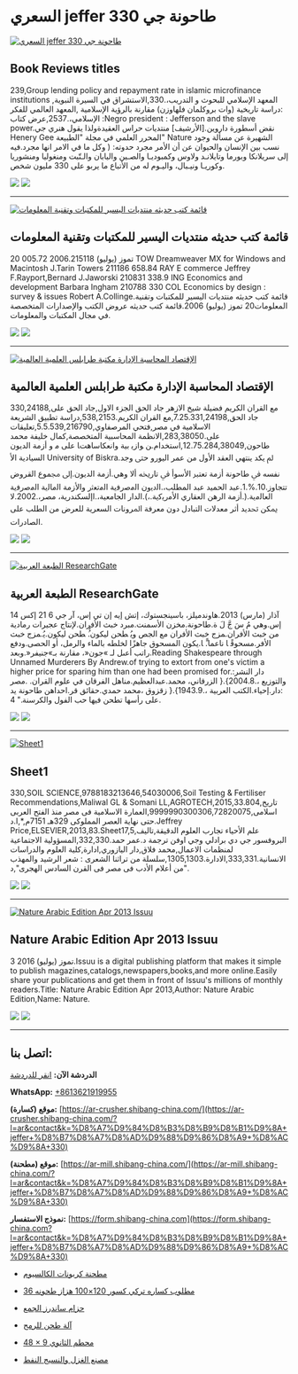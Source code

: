 # السعري jeffer طاحونة جي 330

<a href="https://swt.shibang-china.com/?l=ar&img&k=%D8%A7%D9%84%D8%B3%D8%B9%D8%B1%D9%8A+jeffer+%D8%B7%D8%A7%D8%AD%D9%88%D9%86%D8%A9+%D8%AC%D9%8A+330" target="_blank">![السعري jeffer طاحونة جي 330](http://static.shibang-china.com/all-800x300/490.jpg)</a>

## Book Reviews titles
239,Group lending policy and repayment rate in islamic microfinance institutions ,المعهد الإسلامي للبحوث و التدريب،.330,الاستشراق في السيرة النبوية :دراسة تاريخية (وات بروكلمان فلهاوزن) مقارنة بالرؤية الإسلامية ,المعهد العالمي للفكر الإسلامي،.2537,عرض كتاب :Negro president : Jefferson and the slave power.نقض أسطورة داروين.[الأرشيف] منتديات حراس العقيدةولذا يقول هنري جي Henery Gee المحرر العلمي في مجلة &quot;الطبيعة&quot; Nature الشهيرة عن مسألة وجود نسب بين الإنسان والحيوان عن أن الأمر مجرد حدوته: ( وكل ما في الامر انها مجرد.فيه إلى سريلانكا وبورما وتايلانـد ولاوس وكمبوديـا والصـين واليابان والـتّبت ومنغوليا ومنشوريا وكوريـا ونيـبال، واليـوم له من الأتباع ما يربو على 330 مليون شخص.


<a href="https://whatsapp.shibangsoft.com/WhatsApp.php" target="_blank" title="WhatsApp">![](http://static.shibang-china.com/icon/whatsapp.png)</a> <a href="https://swt.shibang-china.com/?l=ar&icon&k=%D8%A7%D9%84%D8%B3%D8%B9%D8%B1%D9%8A+jeffer+%D8%B7%D8%A7%D8%AD%D9%88%D9%86%D8%A9+%D8%AC%D9%8A+330" target="_blank">![](http://static.shibang-china.com/icon/chat-ar.png)</a>

---

<a href="https://swt.shibang-china.com/?l=ar&img&k=%D8%A7%D9%84%D8%B3%D8%B9%D8%B1%D9%8A+jeffer+%D8%B7%D8%A7%D8%AD%D9%88%D9%86%D8%A9+%D8%AC%D9%8A+330" target="_blank">![قائمة كتب حديثه منتديات اليسير للمكتبات وتقنية المعلومات](http://static.shibang-china.com/all-800x300/1027.jpg)</a>

## قائمة كتب حديثه منتديات اليسير للمكتبات وتقنية المعلومات
20 تموز (يوليو) 2006.215118 005.72 TOW Dreamweaver MX for Windows and Macintosh J.Tarin Towers 211186 658.84 RAY E commerce Jeffrey F.Rayport,Bernard J.Jaworski 210831 338.9 ING Economics and development Barbara Ingham 210788 330 COL Economics by design : survey &amp; issues Robert A.Collinge.قائمة كتب حديثه منتديات اليسير للمكتبات وتقنية المعلومات20 تموز (يوليو) 2006.قائمة كتب حديثه عروض الكتب والإصدارات المتخصصة في مجال المكتبات والمعلومات.


<a href="https://whatsapp.shibangsoft.com/WhatsApp.php" target="_blank" title="WhatsApp">![](http://static.shibang-china.com/icon/whatsapp.png)</a> <a href="https://swt.shibang-china.com/?l=ar&icon&k=%D8%A7%D9%84%D8%B3%D8%B9%D8%B1%D9%8A+jeffer+%D8%B7%D8%A7%D8%AD%D9%88%D9%86%D8%A9+%D8%AC%D9%8A+330" target="_blank">![](http://static.shibang-china.com/icon/chat-ar.png)</a>

---

<a href="https://swt.shibang-china.com/?l=ar&img&k=%D8%A7%D9%84%D8%B3%D8%B9%D8%B1%D9%8A+jeffer+%D8%B7%D8%A7%D8%AD%D9%88%D9%86%D8%A9+%D8%AC%D9%8A+330" target="_blank">![الإقتصاد المحاسبة الإدارة مكتبة طرابلس العلمية العالمية](http://static.shibang-china.com/all-800x300/1058.jpg)</a>

## الإقتصاد المحاسبة الإدارة مكتبة طرابلس العلمية العالمية
330,24188,مع القران الكريم فضيلة شيخ الازهر جاد الحق الجزء الاول,جاد الحق على جاد الحق,7.25.331,24198,مع القران الكريم.538,2153,دراسة تطبيق الشريعة الاسلامية في مصر,فتحي المرصفاوي,5.5.539,216790,تعليقات على.283,38050,الانظمة المحاسبية المتخصصة,كمال خليفة محمد طاحون,12.75.284,38049,استخدام.ﻦ ﻮازﻳ ﺑﻴﺔ واﻧﻌﮑﺎﺳﺎهتﺎ ﻋﻠﻰ ﻣ و أزﻣﺔ اﻟﺪﻳﻮن اﻟﺴﻴﺎدﻳﺔ اﻷ University of Biskra.ﱂ ﻳﮑﺪ ﻳﻨﺘﻬﻲ اﻟﻌﻘﺪ اﻷول ﻣﻦ ﻋﻤﺮ اﻟﻴﻮرو ﺣﱴ وﺟﺪ ﻧﻔﺴﻪ ﰲ ﻃﺎﺣﻮﻧﺔ أزﻣﺔ ﺗﻌﺘﱪ اﻷﺳﻮأ ﰲ ﺗﺎرﳜﻪ أﻻ وﻫﻲ.أزﻣﺔ اﻟﺪﻳﻮن.إﱃ ﳎﻤﻮع اﻟﻘﺮوض ﺗﺘﺠﺎوز.10.%.1.عبد الحميد عبد المطلب،.اﻟدﯾون اﻟﻣﺻرﻓﯾﺔ اﻟﻣﺗﻌﺛر واﻷزﻣﺔ اﻟﻣﺎﻟﯾﺔ اﻟﻣﺻرﻓﯾﺔ اﻟﻌﺎﻟﻣﯾﺔ.(.أزﻣﺔ اﻟرھن اﻟﻌﻘﺎري اﻷﻣرﯾﮐﯾﺔ.،).الدار الجامعية،.اإلسكندرية، مصر،.2002.ﻻ ﳝﮑﻦ ﲢﺪﻳﺪ أﺛﺮ ﻣﻌﺪﻻت اﻟﺘﺒﺎدل دون ﻣﻌﺮﻓﺔ اﳌﺮوﻧﺎت اﻟﺴﻌﺮﻳﺔ ﻟﻠﻌﺮض ﻣﻦ اﻟﻄﻠﺐ ﻋﻠﻰ اﻟﺼﺎدرات.


<a href="https://whatsapp.shibangsoft.com/WhatsApp.php" target="_blank" title="WhatsApp">![](http://static.shibang-china.com/icon/whatsapp.png)</a> <a href="https://swt.shibang-china.com/?l=ar&icon&k=%D8%A7%D9%84%D8%B3%D8%B9%D8%B1%D9%8A+jeffer+%D8%B7%D8%A7%D8%AD%D9%88%D9%86%D8%A9+%D8%AC%D9%8A+330" target="_blank">![](http://static.shibang-china.com/icon/chat-ar.png)</a>

---

<a href="https://swt.shibang-china.com/?l=ar&img&k=%D8%A7%D9%84%D8%B3%D8%B9%D8%B1%D9%8A+jeffer+%D8%B7%D8%A7%D8%AD%D9%88%D9%86%D8%A9+%D8%AC%D9%8A+330" target="_blank">![ﺍﻟﻄﺒﻌﺔ ﺍﻟﻌﺮﺑﻴﺔ ResearchGate](http://static.shibang-china.com/all-800x300/185.jpg)</a>

## ﺍﻟﻄﺒﻌﺔ ﺍﻟﻌﺮﺑﻴﺔ ResearchGate
14 آذار (مارس) 2013.هاوندميلز، باسينجستوك، إتش إيه إن تي إس، آر جي 6 21 إكس إس.وهي مُ سَ جَّ لَ ة.ﻃﺎﺣﻮﻧﺔ.ﻣﺨﺰﻥ ﺍﻷﺳﻤﻨﺖ.ﻣﺒﺮﺩ ﺧﺒﺚ ﺍﻷﻓﺮﺍﻥ.ﻹﻧﺘﺎﺝ ﻋﺠﻴﺮﺍﺕ ﺭﻣﺎﺩﻳﺔ ﻣﻦ ﺧﺒﺚ ﺍﻷﻓﺮﺍﻥ.ﻤﺰﺝ ﺧﺒﺚ ﺍﻷﻓﺮﺍﻥ ﻣﻊ ﺍﻟﺠﺺ ﻭﻳُ ﻄﺤﻦ ﻟﻴﻜﻮﻥ.ُُ ﻄﺤﻦ ﻟﻴﻜﻮﻥ.ﻳُ.ﻤﺰﺝ ﺧﺒﺚ ﺍﻷﻓﺮ.ﻣﺴﺤﻮﻗً ﺎ ﻧﺎﻋﻤﺎ.ًً ﺎ.ﻳﻜﻮﻥ ﺍﻟﻤﺴﺤﻮﻕ ﺟﺎﻫﺰًﺍ ﻟﺨﻠﻄﻪ ﺑﺎﻟﻤﺎﺀ ﻭﺍﻟﺮﻣﻞ، ﺃﻭ ﺍﻟﺤﺼﻰ.ودفع راتب أعىل لـ »جون«، مقارنة بـ»جنيفر«.وبعد.Reading Shakespeare through Unnamed Murderers By Andrew.of trying to extort from one&#39;s victim a higher price for sparing him than one had been promised for.:دار النشر والتوزيع ،.2004.8}.{ الزرقاني، محمد.عبدالعظيم.مناهل الفرقان في علوم القران. .مصر :دار.إحياء.الكتب العربية ،.1943.9}.{ زقزوق ،محمد حمدي.حقائق قر.احداهن طاحونة يد على رأسها تطحن فيها حب الفول والكرسنة.&quot; 4.


<a href="https://whatsapp.shibangsoft.com/WhatsApp.php" target="_blank" title="WhatsApp">![](http://static.shibang-china.com/icon/whatsapp.png)</a> <a href="https://swt.shibang-china.com/?l=ar&icon&k=%D8%A7%D9%84%D8%B3%D8%B9%D8%B1%D9%8A+jeffer+%D8%B7%D8%A7%D8%AD%D9%88%D9%86%D8%A9+%D8%AC%D9%8A+330" target="_blank">![](http://static.shibang-china.com/icon/chat-ar.png)</a>

---

<a href="https://swt.shibang-china.com/?l=ar&img&k=%D8%A7%D9%84%D8%B3%D8%B9%D8%B1%D9%8A+jeffer+%D8%B7%D8%A7%D8%AD%D9%88%D9%86%D8%A9+%D8%AC%D9%8A+330" target="_blank">![Sheet1](http://static.shibang-china.com/all-800x300/513.jpg)</a>

## Sheet1
330,SOIL SCIENCE,9788183213646,54030006,Soil Testing &amp; Fertiliser Recommendations,Maliwal GL &amp; Somani LL,AGROTECH,2015,33.804,تاريخ اسلامى,9999990300306,72820075,العمارة الاسلامية فى مصر منذ الفتح العربى حتى نهاية العصر المملوكى 329هـ 7151م,*,ا.د.Jeffrey Price,ELSEVIER,2013,83.Sheet17,5,علم الأحياء تجارب العلوم الدقيقة,تاليف البروفسور جي دي برادلي وجي اوفن ترجمة د.عمر حمد.332,330,المسؤولية الاجتماعية لمنظمات الاعمال,محمد فلاق,دار اليازوري,ادارة,كلية العلوم والدراسات الانسانية.333,331,الادارة.1305,1303,سلسلة من تراثنا الشعرى : شعر الرشيد والمهذب &quot;من أعلام الأدب فى مصر فى القرن السادس الهجرى&quot;,د.


<a href="https://whatsapp.shibangsoft.com/WhatsApp.php" target="_blank" title="WhatsApp">![](http://static.shibang-china.com/icon/whatsapp.png)</a> <a href="https://swt.shibang-china.com/?l=ar&icon&k=%D8%A7%D9%84%D8%B3%D8%B9%D8%B1%D9%8A+jeffer+%D8%B7%D8%A7%D8%AD%D9%88%D9%86%D8%A9+%D8%AC%D9%8A+330" target="_blank">![](http://static.shibang-china.com/icon/chat-ar.png)</a>

---

<a href="https://swt.shibang-china.com/?l=ar&img&k=%D8%A7%D9%84%D8%B3%D8%B9%D8%B1%D9%8A+jeffer+%D8%B7%D8%A7%D8%AD%D9%88%D9%86%D8%A9+%D8%AC%D9%8A+330" target="_blank">![Nature Arabic Edition Apr 2013 Issuu](http://static.shibang-china.com/all-800x300/1047.jpg)</a>

## Nature Arabic Edition Apr 2013 Issuu
3 تموز (يوليو) 2016.Issuu is a digital publishing platform that makes it simple to publish magazines,catalogs,newspapers,books,and more online.Easily share your publications and get them in front of Issuu&#39;s millions of monthly readers.Title: Nature Arabic Edition Apr 2013,Author: Nature Arabic Edition,Name: Nature.

<a href="https://whatsapp.shibangsoft.com/WhatsApp.php" target="_blank" title="WhatsApp">![](http://static.shibang-china.com/icon/whatsapp.png)</a> <a href="https://swt.shibang-china.com/?l=ar&icon&k=%D8%A7%D9%84%D8%B3%D8%B9%D8%B1%D9%8A+jeffer+%D8%B7%D8%A7%D8%AD%D9%88%D9%86%D8%A9+%D8%AC%D9%8A+330" target="_blank">![](http://static.shibang-china.com/icon/chat-ar.png)</a>

---
## اتصل بنا:

**الدردشة الآن:** [انقر للدردشة](https://swt.shibang-china.com?l=ar&contact&k=%D8%A7%D9%84%D8%B3%D8%B9%D8%B1%D9%8A+jeffer+%D8%B7%D8%A7%D8%AD%D9%88%D9%86%D8%A9+%D8%AC%D9%8A+330)

**WhatsApp:**  [+8613621919955](https://whatsapp.shibangsoft.com/WhatsApp.php)

**موقع (كسارة):** [https://ar-crusher.shibang-china.com/](https://ar-crusher.shibang-china.com/?l=ar&contact&k=%D8%A7%D9%84%D8%B3%D8%B9%D8%B1%D9%8A+jeffer+%D8%B7%D8%A7%D8%AD%D9%88%D9%86%D8%A9+%D8%AC%D9%8A+330)

**موقع (مطحنة):** [https://ar-mill.shibang-china.com/](https://ar-mill.shibang-china.com/?l=ar&contact&k=%D8%A7%D9%84%D8%B3%D8%B9%D8%B1%D9%8A+jeffer+%D8%B7%D8%A7%D8%AD%D9%88%D9%86%D8%A9+%D8%AC%D9%8A+330)

**نموذج الاستفسار:** [https://form.shibang-china.com](https://form.shibang-china.com?l=ar&contact&k=%D8%A7%D9%84%D8%B3%D8%B9%D8%B1%D9%8A+jeffer+%D8%B7%D8%A7%D8%AD%D9%88%D9%86%D8%A9+%D8%AC%D9%8A+330)

* [مطحنة كربونات الكالسيوم](../22/%D9%85%D8%B7%D8%AD%D9%86%D8%A9%20%D9%83%D8%B1%D8%A8%D9%88%D9%86%D8%A7%D8%AA%20%D8%A7%D9%84%D9%83%D8%A7%D9%84%D8%B3%D9%8A%D9%88%D9%85.md)

* [مطلوب كساره تركي كسور 120×100 هزاز طحونه 36](../22/%D9%85%D8%B7%D9%84%D9%88%D8%A8%20%D9%83%D8%B3%D8%A7%D8%B1%D9%87%20%D8%AA%D8%B1%D9%83%D9%8A%20%D9%83%D8%B3%D9%88%D8%B1%20120%C3%97100%20%D9%87%D8%B2%D8%A7%D8%B2%20%D8%B7%D8%AD%D9%88%D9%86%D9%87%2036.md)

* [حزام ساندرز الجمع](../25/%D8%AD%D8%B2%D8%A7%D9%85%20%D8%B3%D8%A7%D9%86%D8%AF%D8%B1%D8%B2%20%D8%A7%D9%84%D8%AC%D9%85%D8%B9.md)

* [آلة طحن للرمح](../25/%D8%A2%D9%84%D8%A9%20%D8%B7%D8%AD%D9%86%20%D9%84%D9%84%D8%B1%D9%85%D8%AD.md)

* [48 × 9 محطم الثانوي](../25/48%20%C3%97%209%20%D9%85%D8%AD%D8%B7%D9%85%20%D8%A7%D9%84%D8%AB%D8%A7%D9%86%D9%88%D9%8A.md)

* [مصنع الغزل والنسيج النفط](../23/%D9%85%D8%B5%D9%86%D8%B9%20%D8%A7%D9%84%D8%BA%D8%B2%D9%84%20%D9%88%D8%A7%D9%84%D9%86%D8%B3%D9%8A%D8%AC%20%D8%A7%D9%84%D9%86%D9%81%D8%B7.md)